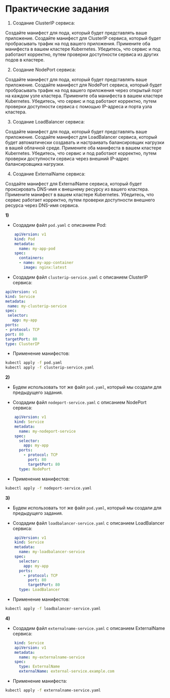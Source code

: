 # Практические задания


1. Создание ClusterIP сервиса:

Создайте манифест для пода, который будет представлять ваше приложение.
Создайте манифест для ClusterIP сервиса, который будет пробрасывать трафик на под вашего приложения.
Примените оба манифеста в вашем кластере Kubernetes.
Убедитесь, что сервис и под работают корректно, путем проверки доступности сервиса из других подов в кластере.


2. Создание NodePort сервиса:

Создайте манифест для пода, который будет представлять ваше приложение.
Создайте манифест для NodePort сервиса, который будет пробрасывать трафик на под вашего приложения через открытый порт на каждом узле кластера.
Примените оба манифеста в вашем кластере Kubernetes.
Убедитесь, что сервис и под работают корректно, путем проверки доступности сервиса с помощью IP-адреса и порта узла кластера.


3. Создание LoadBalancer сервиса:

Создайте манифест для пода, который будет представлять ваше приложение.
Создайте манифест для LoadBalancer сервиса, который будет автоматически создавать и настраивать балансировщик нагрузки в вашей облачной среде.
Примените оба манифеста в вашем кластере Kubernetes.
Убедитесь, что сервис и под работают корректно, путем проверки доступности сервиса через внешний IP-адрес балансировщика нагрузки.


4. Создание ExternalName сервиса:

Создайте манифест для ExternalName сервиса, который будет проксировать DNS-имя к внешнему ресурсу из вашего кластера.
Примените манифест в вашем кластере Kubernetes.
Убедитесь, что сервис работает корректно, путем проверки доступности внешнего ресурса через DNS-имя сервиса.

**1)**

* Создадим файл `pod.yaml` с описанием Pod:
    
```yaml
    apiVersion: v1
    kind: Pod
    metadata:
      name: my-app-pod
    spec:
      containers:
      - name: my-app-container
        image: nginx:latest
```

* Создадим файл `clusterip-service.yaml` с описанием ClusterIP сервиса:

```yaml
apiVersion: v1
kind: Service
metadata:
 name: my-clusterip-service
spec:
 selector:
   app: my-app
ports:
- protocol: TCP
port: 80
targetPort: 80
type: ClusterIP
```


* Применение манифестов:

```sh
kubectl apply -f pod.yaml
kubectl apply -f clusterip-service.yaml
```


**2)**

* Будем использовать тот же файл `pod.yaml`, который мы создали для предыдущего задания.

* Создадим файл `nodeport-service.yaml` с описанием NodePort сервиса:

```yaml
    apiVersion: v1
    kind: Service
    metadata:
      name: my-nodeport-service
    spec:
      selector:
        app: my-app
      ports:
        - protocol: TCP
          port: 80
          targetPort: 80
      type: NodePort
```

* Применение манифестов:

```sh
kubectl apply -f nodeport-service.yaml
```


**3)**

* Будем использовать тот же файл `pod.yaml`, который мы создали для предыдущего задания.

* Создадим файл `loadbalancer-service.yaml` с описанием LoadBalancer сервиса:

```yaml
    apiVersion: v1
    kind: Service
    metadata:
      name: my-loadbalancer-service
    spec:
      selector:
        app: my-app
      ports:
        - protocol: TCP
          port: 80
          targetPort: 80
      type: LoadBalancer
```

* Применение манифестов:

```sh
kubectl apply -f loadbalancer-service.yaml
```

**4)**

* Создадим файл `externalname-service.yaml` с описанием ExternalName сервиса:

```yaml
    kind: Service
    apiVersion: v1
    metadata:
      name: my-externalname-service
    spec:
      type: ExternalName
      externalName: external-service.example.com
```


* Применение манифеста:

```sh
kubectl apply -f externalname-service.yaml
```

